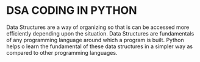 # DSA CODING IN PYTHON

Data Structures are a way of organizing so that is can be accessed more efficiently depending upon the situation. Data Structures are fundamentals of any programming language around which a program is built. Python helps o learn the fundamental of these data structures in a simpler way as compared to other programming languages.